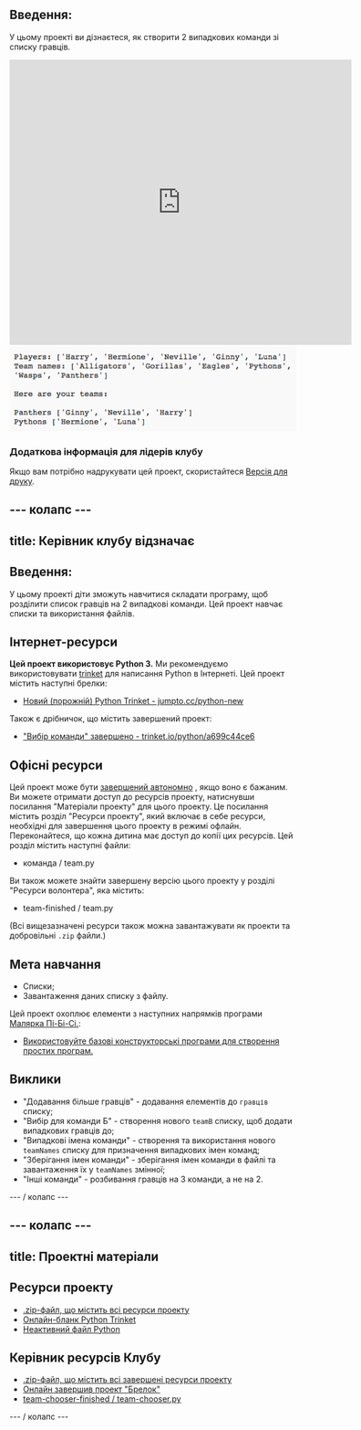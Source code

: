 ## Введення:

У цьому проекті ви дізнаєтеся, як створити 2 випадкових команди зі списку гравців.

<div class="trinket">
  <iframe src="https://trinket.io/embed/python/a699c44ce6?outputOnly=true&start=result" width="600" height="500" frameborder="0" marginwidth="0" marginheight="0" allowfullscreen>
  </iframe>
  <img src="images/team-finished.png">
</div>

### Додаткова інформація для лідерів клубу

Якщо вам потрібно надрукувати цей проект, скористайтеся [Версія для друку](https://projects.raspberrypi.org/en/projects/team-chooser/print).

## \--- колапс \---

## title: Керівник клубу відзначає

## Введення:

У цьому проекті діти зможуть навчитися складати програму, щоб розділити список гравців на 2 випадкові команди. Цей проект навчає списки та використання файлів.

## Інтернет-ресурси

**Цей проект використовує Python 3.** Ми рекомендуємо використовувати [trinket](https://trinket.io/) для написання Python в Інтернеті. Цей проект містить наступні брелки:

* [Новий (порожній) Python Trinket - jumpto.cc/python-new](http://jumpto.cc/python-new)

Також є дрібничок, що містить завершений проект:

* ["Вибір команди" завершено - trinket.io/python/a699c44ce6](https://trinket.io/python/a699c44ce6)

## Офісні ресурси

Цей проект може бути [завершений автономно](https://www.codeclubprojects.org/en-GB/resources/python-working-offline/) , якщо воно є бажаним. Ви можете отримати доступ до ресурсів проекту, натиснувши посилання "Матеріали проекту" для цього проекту. Це посилання містить розділ "Ресурси проекту", який включає в себе ресурси, необхідні для завершення цього проекту в режимі офлайн. Переконайтеся, що кожна дитина має доступ до копії цих ресурсів. Цей розділ містить наступні файли:

* команда / team.py

Ви також можете знайти завершену версію цього проекту у розділі "Ресурси волонтера", яка містить:

* team-finished / team.py

(Всі вищезазначені ресурси також можна завантажувати як проекти та добровільні `.zip` файли.)

## Мета навчання

* Списки;
* Завантаження даних списку з файлу.

Цей проект охоплює елементи з наступних напрямків програми [Малярка Пі-Бі-Сі.](http://rpf.io/curriculum):

* [Використовуйте базові конструкторські програми для створення простих програм.](https://www.raspberrypi.org/curriculum/programming/creator)

## Виклики

* "Додавання більше гравців" - додавання елементів до `гравців` списку;
* "Вибір для команди Б" - створення нового `teamB` списку, щоб додати випадкових гравців до;
* "Випадкові імена команди" - створення та використання нового `teamNames` списку для призначення випадкових імен команд;
* "Зберігання імен команди" - зберігання імен команди в файлі та завантаження їх у `teamNames` змінної;
* "Інші команди" - розбивання гравців на 3 команди, а не на 2.

\--- / колапс \---

## \--- колапс \---

## title: Проектні матеріали

## Ресурси проекту

* [.zip-файл, що містить всі ресурси проекту](resources/team-chooser-project-resources.zip)
* [Онлайн-бланк Python Trinket](http://jumpto.cc/python-new)
* [Неактивний файл Python](resources/new-new.py)

## Керівник ресурсів Клубу

* [.zip-файл, що містить всі завершені ресурси проекту](resources/team-chooser-volunteer-resources.zip)
* [Онлайн завершив проект "Брелок"](https://trinket.io/python/a699c44ce6)
* [team-chooser-finished / team-chooser.py](resources/team-chooser-finished-team-chooser.py)

\--- / колапс \---